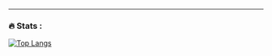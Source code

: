 ---

### :fire: Stats :



[![Top Langs](https://github-readme-stats.vercel.app/api/top-langs/?username=rafaelsalves15&langs_count=5)](https://github.com/anuraghazra/github-readme-stats)
